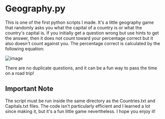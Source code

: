 # Geography.py

This is one of the first python scripts I made. It's a little geography game that randomly asks you what the capital of a country is or what the country's capital is. If you initially get a question wrong but use hints to get the answer, then it does not count toward your percentage correct but it also doesn't count against you. The percentage correct is calculated by the following equation: 

![image](https://user-images.githubusercontent.com/77868212/109507402-50738b80-7a64-11eb-86bf-6ec34a91a277.png)

There are no duplicate questions, and it can be a fun way to pass the time on a road trip!

## Important Note
The script must be run inside the same directory as the Countries.txt and Capitals.txt files. The code isn't particularly efficient and I learned a lot since making it, but it's a fun little game nevertheless. I hope you enjoy it!
